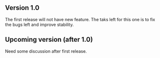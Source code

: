 ## Version 1.0
The first release will not have new feature. The taks left for this one is to fix the bugs left and improve stability. 

## Upcoming version (after 1.0)
Need some discussion after first release.